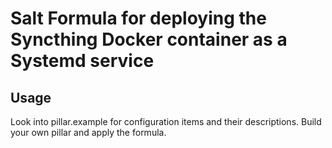 # Salt Formula for deploying the Syncthing Docker container as a Systemd service

## Usage
Look into pillar.example for configuration items and their descriptions. Build your own pillar and apply the formula.
